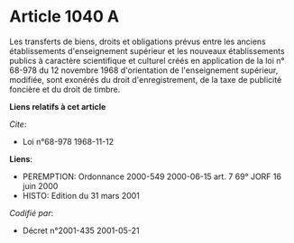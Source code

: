 # Article 1040 A

Les transferts de biens, droits et obligations prévus entre les anciens établissements d'enseignement supérieur et les
nouveaux établissements publics à caractère scientifique et culturel créés en application de la loi n° 68-978 du 12 novembre
1968 d'orientation de l'enseignement supérieur, modifiée, sont exonérés du droit d'enregistrement, de la taxe de publicité
foncière et du droit de timbre.

**Liens relatifs à cet article**

_Cite_:

  - Loi n°68-978 1968-11-12

**Liens**:

  - PEREMPTION: Ordonnance 2000-549 2000-06-15 art. 7 69° JORF 16 juin 2000
  - HISTO: Edition du 31 mars 2001

_Codifié par_:

  - Décret n°2001-435 2001-05-21
